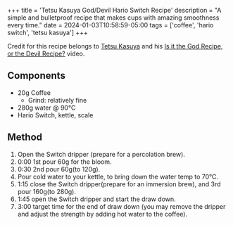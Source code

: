 +++
title = 'Tetsu Kasuya God/Devil Hario Switch Recipe'
description = "A simple and bulletproof recipe that makes cups with amazing smoothness every time."
date = 2024-01-03T10:58:59-05:00
tags = ['coffee', 'hario switch', 'tetsu kasuya']
+++

Credit for this recipe belongs to [Tetsu Kasuya](https://www.youtube.com/@TetsuKasuya) and his [Is it the God Recipe, or the Devil Recipe?](https://youtu.be/gC8K40kZ_6E) video.


## Components
- 20g Coffee 
    - Grind: relatively fine
- 280g water @ 90°C
- Hario Switch, kettle, scale


## Method

1. Open the Switch dripper (prepare for a percolation brew).
2. 0:00 1st pour 60g for the bloom.
3. 0:30 2nd pour 60g(to 120g).
4. Pour cold water to your kettle, to bring down the water temp to 70°C.
5. 1:15 close the Switch dripper(prepare for an immersion brew), and 3rd pour 160g(to 280g).
6. 1:45 open the Switch dripper and start the draw down.
7. 3:00 target time for the end of draw down (you may remove the dripper and adjust the strength by adding hot water to the coffee).
